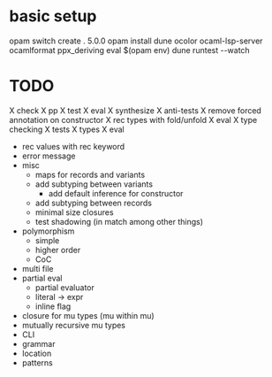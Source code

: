 # basic setup
opam switch create . 5.0.0
opam install dune ocolor ocaml-lsp-server ocamlformat ppx_deriving
eval $(opam env)
dune runtest --watch

# TODO
X check
X pp
X test
  X eval
  X synthesize
  X anti-tests
X remove forced annotation on constructor
X rec types with fold/unfold
  X eval
  X type checking
  X tests
    X types
    X eval
- rec values with rec keyword
- error message
- misc
  - maps for records and variants
  - add subtyping between variants
    - add default inference for constructor
  - add subtyping between records
  - minimal size closures
  - test shadowing (in match among other things)
- polymorphism
  - simple
  - higher order
  - CoC
- multi file
- partial eval
  - partial evaluator
  - literal -> expr
  - inline flag
- closure for mu types (mu within mu)
- mutually recursive mu types
- CLI
- grammar
- location
- patterns
